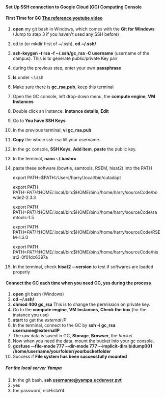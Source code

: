 #### Set Up SSH connection to Google Cloud (GC) Computing Console

#### First Time for GC [The reference youtube video](https://www.youtube.com/watch?v=R8C66NwMJLs&t=0s&list=WL&index=2)

1. **open** my git bash in Windows, which comes with the **Git for Windows** (Jump to step 3 if you haven't used any SSH before)
2. cd to (or mkdir first of ~/.ssh), **cd ~/.ssh/**
3. **ssh-keygen -t rsa -f ~/.ssh/gc_rsa -C username** (username of the campus). This is to generate public/private Key pair
4. during the previous step, enter your own **passphrase**
5. **ls** under ~/.ssh
6. Make sure there is **gc_rsa.pub**, keep this terminal 
7. Open the GC console, left drop-down menu, the **compute engine**, **VM Instances**
8. Double click an instance. **instance details**, **Edit**
9. Go to **You have SSH Keys**
10. In the previous terminal, **vi gc_rsa.pub**
11. **Copy** the whole ssh-rsa till your username.
12. In the gc console, **SSH Keys**, **Add item**, **paste** the public key. 
13. In the terminal, **nano ~/.bashrc**
14. paste these software (bowtie, samtools, RSEM, hisat2) into the PATH
    
    export PATH=$PATH:/Users/harry/.local/bin/cutadapt

    export PATH PATH=$PATH:$HOME/.local/bin:$HOME/bin://home/harry/sourceCode/bowtie2-2.3.3

    export PATH PATH=$PATH:$HOME/.local/bin:$HOME/bin://home/harry/sourceCode/samtools-1.5

    export PATH PATH=$PATH:$HOME/.local/bin:$HOME/bin://home/harry/sourceCode/RSEM-1.3.0

    export PATH PATH=$PATH:$HOME/.local/bin:$HOME/bin://home/harry/sourceCode/hisat2-0f01dc6397a
    
15. In the terminal, check **hisat2 --version** to test if softwares are loaded properly

#### Connect the GC each time when you need GC, yes during the process

1. **open** git bash (Windows)
2. **cd ~/.ssh/**
3. **chmod 400 gc_rsa** This is to change the permission on private key.
4. Go to the **compute engine**, **VM Instances**, **Check the box** (for the instance you use)
5. **start** to get the *external IP*
6. In the terminal, connect to the GC by **ssh -i gc_rsa username@externalIP**
7. The raw data is saved in GC, **Storage**, **Browser**, the *bucket*
8. Now when you need the data, mount the bucket into your gc console.
9. **gcsfuse --file-mode 777 --dir-mode 777 --implicit-dirs bidump001 /home/username/yourfolder/yourbucketfolder**
10. Success if **File system has been successfully mounted**


##### For the local server Yampa
1. In the git bash, **ssh username@yampa.ucdenver.pvt**
2. yes
3. the password, nIcHistaY4









